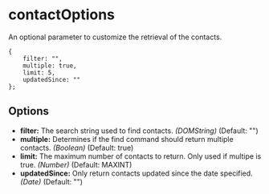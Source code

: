 contactOptions
==============

An optional parameter to customize the retrieval of the contacts.

    { 
		filter: "",
		multiple: true,
		limit: 5,
		updatedSince: ""
	};

Options
-------

- __filter:__ The search string used to find contacts. _(DOMString)_ (Default: "")
- __multiple:__ Determines if the find command should return multiple contacts. _(Boolean)_ (Default: true)
- __limit:__ The maximum number of contacts to return. Only used if multipe is true. _(Number)_ (Default: MAXINT)
- __updatedSince:__ Only return contacts updated since the date specified. _(Date)_ (Default: "")
